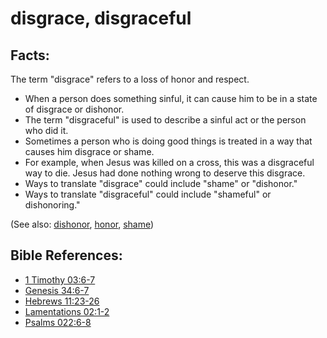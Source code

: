 # disgrace, disgraceful #

## Facts: ##

The term "disgrace" refers to a loss of honor and respect.

* When a person does something sinful, it can cause him to be in a state of disgrace or dishonor.
* The term "disgraceful" is used to describe a sinful act or the person who did it.
* Sometimes a person who is doing good things is treated in a way that causes him disgrace or shame.
* For example, when Jesus was killed on a cross, this was a disgraceful way to die. Jesus had done nothing wrong to deserve this disgrace.
* Ways to translate "disgrace" could include "shame" or "dishonor."
* Ways to translate "disgraceful" could include "shameful" or dishonoring."

(See also: [dishonor](../other/dishonor.md), [honor](../other/honor.md), [shame](../other/shame.md))

## Bible References: ##

* [1 Timothy 03:6-7](https://door43.org/en/bible/notes/1ti/03/06)
* [Genesis 34:6-7](https://door43.org/en/bible/notes/gen/34/06)
* [Hebrews 11:23-26](https://door43.org/en/bible/notes/heb/11/23)
* [Lamentations 02:1-2](https://door43.org/en/bible/notes/lam/02/01)
* [Psalms 022:6-8](https://door43.org/en/bible/notes/psa/022/006)

